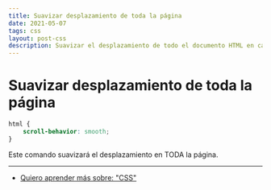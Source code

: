 ```yaml
---
title: Suavizar desplazamiento de toda la página
date: 2021-05-07
tags: css
layout: post-css
description: Suavizar el desplazamiento de todo el documento HTML en cada desplazamiento.
---
```


# Suavizar desplazamiento de toda la página

```css
html {
    scroll-behavior: smooth;
}
```

Este comando suavizará el desplazamiento en TODA la página.

***

- [Quiero aprender más sobre: "CSS"](../00/css)
